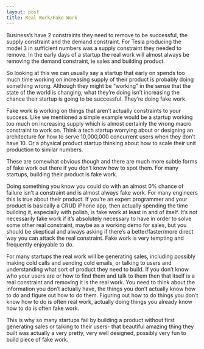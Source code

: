 ```yaml
---
layout: post
title: Real Work/Fake Work
---
```


Business’s have 2 constraints they need to remove to be successful, the supply constraint and the demand constraint. For Tesla producing the model 3 in sufficient numbers was a supply constraint they needed to remove. In the early days of a startup the real work will almost always be removing the demand constraint, ie sales and building product.

So looking at this we can usually say a startup that early on spends too much time working on increasing supply of their product is probably doing something wrong. Although they might be “working” in the sense that the state of the world is changing, what they’re doing isn’t increasing the chance their startup is going to be successful. They’re doing fake work.

Fake work is working on things that aren’t actually constraints to your success. Like we mentioned a simple example would be a startup working too much on increasing supply which is almost certainly the wrong macro constraint to work on. Think a tech startup worrying about or designing an architecture for how to serve 10,000,000 concurrent users when they don’t have 10. Or a physical product startup thinking about how to scale their unit production to similar numbers.

These are somewhat obvious though and there are much more subtle forms of fake work out there if you don’t know how to spot them. For many startups, building their product is fake work.

Doing something you know you could do with an almost 0% chance of failure isn’t a constraint and is almost always fake work. For many engineers this is true about their product. If you’re an expert programmer and your product is basically a CRUD iPhone app, then actually spending the time building it, especially with polish, is fake work at least in and of itself. It’s not necessarily fake work if it’s absolutely necessary to have in order to solve some other real constraint, maybe as a working demo for sales, but you should be skeptical and always asking if there’s a better/faster/more direct way you can attack the real constraint. Fake work is very tempting and frequently enjoyable to do.

For many startups the real work will be generating sales, including possibly making cold calls and sending cold emails, or talking to users and understanding what sort of product they need to build. If you don’t know who your users are or how to find them and talk to them then that itself is a real constraint and removing it is the real work. You need to think about the information you don’t actually have, the things you don’t actually know how to do and figure out how to do them. Figuring out how to do things you don’t know how to do is often real work, actually doing things you already know how to do is often fake work.

This is why so many startups fail by building a product without first generating sales or talking to their users- that beautiful amazing thing they built was actually a very pretty, very well designed, possibly very fun to build piece of fake work.
